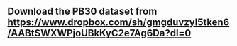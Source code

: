 ## Download the PB30 dataset from https://www.dropbox.com/sh/gmgduvzyl5tken6/AABtSWXWPjoUBkKyC2e7Ag6Da?dl=0